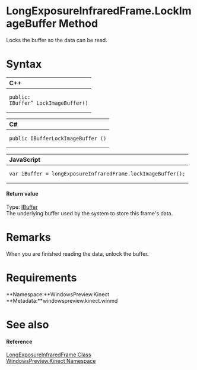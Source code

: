 LongExposureInfraredFrame.LockImageBuffer Method  
================================================  

Locks the buffer so the data can be read. <span id="syntaxSection"></span>

Syntax  
======  

<table>
<colgroup>
<col width="100%" />
</colgroup>
<thead>
<tr class="header">
<th align="left">C++</th>
</tr>
</thead>
<tbody>
<tr class="odd">
<td align="left"><pre><code>public:  
IBuffer^ LockImageBuffer()</code></pre></td>
</tr>
</tbody>
</table>

<table>
<colgroup>
<col width="100%" />
</colgroup>
<thead>
<tr class="header">
<th align="left">C#</th>
</tr>
</thead>
<tbody>
<tr class="odd">
<td align="left"><pre><code>public IBufferLockImageBuffer ()</code></pre></td>
</tr>
</tbody>
</table>

<table>
<colgroup>
<col width="100%" />
</colgroup>
<thead>
<tr class="header">
<th align="left">JavaScript</th>
</tr>
</thead>
<tbody>
<tr class="odd">
<td align="left"><pre><code>var iBuffer = longExposureInfraredFrame.lockImageBuffer();</code></pre></td>
</tr>
</tbody>
</table>

<span id="ID4EP"></span>
#### Return value  

Type: [IBuffer](http://msdn.microsoft.com/en-us/library/windows.storage.streams.ibuffer.aspx)  
The underlying buffer used by the system to store this frame's data.  

<span id="remarks"></span>

Remarks  
=======  

When you are finished reading the data, unlock the buffer.  

<span id="requirements"></span>

Requirements  
============  

**Namespace:**WindowsPreview.Kinect  
**Metadata:**windowspreview.kinect.winmd  

<span id="ID4E6"></span>

See also  
========  

<span id="ID4EBB"></span>
#### Reference  

[LongExposureInfraredFrame Class](../../LongExposureInfraredFrame.md)  
 [WindowsPreview.Kinect Namespace](../../../Kinect.md)  



<!--Please do not edit the data in the comment block below.-->
<!--
TOCTitle : LockImageBuffer Method
RLTitle : LongExposureInfraredFrame.LockImageBuffer Method
KeywordK : LockImageBuffer method
KeywordK : LongExposureInfraredFrame.LockImageBuffer method
KeywordF : WindowsPreview.Kinect.LongExposureInfraredFrame.LockImageBuffer
KeywordF : LongExposureInfraredFrame.LockImageBuffer
KeywordF : LockImageBuffer
KeywordF : WindowsPreview.Kinect.LongExposureInfraredFrame.LockImageBuffer
KeywordA : M:WindowsPreview.Kinect.LongExposureInfraredFrame.LockImageBuffer
AssetID : M:WindowsPreview.Kinect.LongExposureInfraredFrame.LockImageBuffer
Locale : en-us
CommunityContent : 1
APIType : Managed
APILocation : windowspreview.kinect.winmd
APIName : WindowsPreview.Kinect.LongExposureInfraredFrame.LockImageBuffer
TargetOS : Windows
TopicType : kbSyntax
DevLang : VB
DevLang : CSharp
DevLang : JavaScript
DevLang : C++
DocSet : K4Wv2
ProjType : K4Wv2Proj
Technology : Kinect for Windows
Product : Kinect for Windows SDK v2
productversion : 20
-->
